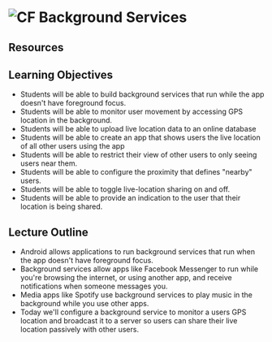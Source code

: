 # ![CF](http://i.imgur.com/7v5ASc8.png) Background Services


## Resources

## Learning Objectives
* Students will be able to build background services that run while the app
  doesn't have foreground focus.
* Students will be able to monitor user movement by accessing GPS location
  in the background.
* Students will be able to upload live location data to an online database
* Students will be able to create an app that shows users the live location
  of all other users using the app
* Students will be able to restrict their view of other users to only seeing
  users near them.
* Students will be able to configure the proximity that defines "nearby" users.
* Students will be able to toggle live-location sharing on and off.
* Students will be able to provide an indication to the user that their
  location is being shared.

## Lecture Outline
* Android allows applications to run background services that run when the app
  doesn't have foreground focus.
* Background services allow apps like Facebook Messenger to run while you're
  browsing the internet, or using another app, and receive notifications when
  someone messages you.
* Media apps like Spotify use background services to play music in the background
  while you use other apps.
* Today we'll configure a background service to monitor a users GPS location
  and broadcast it to a server so users can share their live location passively
  with other users.
  
